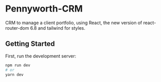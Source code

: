 # Pennyworth-CRM
CRM to manage a client portfolio, using React, the new version of react-router-dom 6.8 and tailwind for styles.


## Getting Started

First, run the development server:

```bash
npm run dev
# or
yarn dev
```
